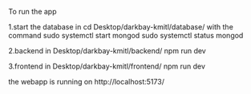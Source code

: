 To run the app

1.start the database in cd Desktop/darkbay-kmitl/database/ with the command 
sudo systemctl start mongod
sudo systemctl status mongod

2.backend in Desktop/darkbay-kmitl/backend/
npm run dev

3.frontend in Desktop/darkbay-kmitl/frontend/
npm run dev

the webapp is running on http://localhost:5173/
